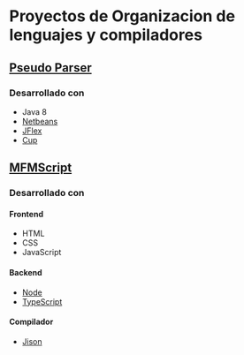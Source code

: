 # Proyectos de Organizacion de lenguajes y compiladores

## [Pseudo Parser](https://github.com/OrmandyRony/OLC1--201807328-/tree/main/PseudoParser)
[comment]: # (Definicion del proyecto)
### Desarrollado con
- Java 8
- [Netbeans](https://netbeans.apache.org/download/nb120/nb120.html)
- [JFlex](https://www.jflex.de/)
- [Cup](http://www2.cs.tum.edu/projects/cup/index.php)

## [MFMScript]()
[comment]: # (Definicion del proyecto)
### Desarrollado con
#### Frontend
- HTML
- CSS
- JavaScript

#### Backend
- [Node](https://nodejs.org/es/)
- [TypeScript](https://www.typescriptlang.org/docs/)

#### Compilador
- [Jison](https://gerhobbelt.github.io/jison/docs/)